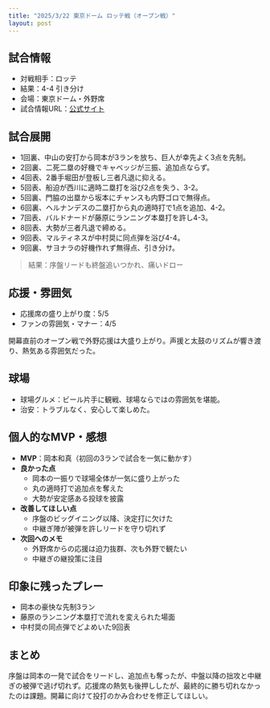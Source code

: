 ```yaml
---
title: "2025/3/22 東京ドーム ロッテ戦（オープン戦）"
layout: post
---
```


## 試合情報
- 対戦相手：ロッテ
- 結果：4-4 引き分け
- 会場：東京ドーム・外野席
- 試合情報URL：[公式サイト](https://www.giants.jp/game/20250322_8003_1/)

<!--more-->

## 試合展開
- 1回裏、中山の安打から岡本が3ランを放ち、巨人が幸先よく3点を先制。  
- 2回裏、二死二塁の好機でキャベッジが三振、追加点ならず。  
- 4回表、2番手堀田が登板し三者凡退に抑える。  
- 5回表、船迫が西川に適時二塁打を浴び2点を失う、3-2。  
- 5回裏、門脇の出塁から坂本にチャンスも内野ゴロで無得点。  
- 6回裏、ヘルナンデスの二塁打から丸の適時打で1点を追加、4-2。  
- 7回表、バルドナードが藤原にランニング本塁打を許し4-3。  
- 8回表、大勢が三者凡退で締める。  
- 9回表、マルティネスが中村奨に同点弾を浴び4-4。  
- 9回裏、サヨナラの好機作れず無得点、引き分け。  

> 結果：序盤リードも終盤追いつかれ、痛いドロー

## 応援・雰囲気
- 応援席の盛り上がり度：5/5  
- ファンの雰囲気・マナー：4/5  

開幕直前のオープン戦で外野応援は大盛り上がり。声援と太鼓のリズムが響き渡り、熱気ある雰囲気だった。

## 球場
- 球場グルメ：ビール片手に観戦、球場ならではの雰囲気を堪能。  
- 治安：トラブルなく、安心して楽しめた。  

## 個人的なMVP・感想
- **MVP**：岡本和真（初回の3ランで試合を一気に動かす）  
- **良かった点**  
  - 岡本の一振りで球場全体が一気に盛り上がった  
  - 丸の適時打で追加点を奪えた  
  - 大勢が安定感ある投球を披露  
- **改善してほしい点**  
  - 序盤のビッグイニング以降、決定打に欠けた  
  - 中継ぎ陣が被弾を許しリードを守り切れず  
- **次回へのメモ**  
  - 外野席からの応援は迫力抜群、次も外野で観たい  
  - 中継ぎの継投策に注目  

## 印象に残ったプレー
- 岡本の豪快な先制3ラン  
- 藤原のランニング本塁打で流れを変えられた場面  
- 中村奨の同点弾でどよめいた9回表  

## まとめ
序盤は岡本の一発で試合をリードし、追加点も奪ったが、中盤以降の拙攻と中継ぎの被弾で逃げ切れず。応援席の熱気も後押ししたが、最終的に勝ち切れなかったのは課題。開幕に向けて投打のかみ合わせを修正してほしい。  

